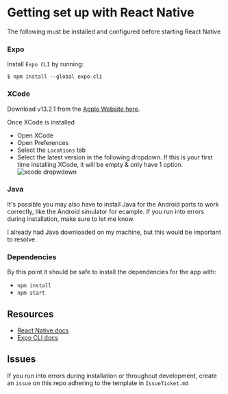 # Getting set up with React Native

The following must be installed and configured before starting React Native

### Expo

Install `Expo CLI` by running:

```
$ npm install --global expo-cli
```

### XCode

Download v13.2.1 from the [Apple Website here](https://developer.apple.com/xcode/).

Once XCode is installed

- Open XCode
- Open Preferences
- Select the `Locations` tab
- Select the latest version in the following dropdown. If this is your first time installing XCode, it will be empty & only have 1 option.
  ![xcode dropwdown](https://i.stack.imgur.com/YkCR4.png)

### Java

It's possible you may also have to install Java for the Android parts to work correctly, like the Android simulator for ecample. If you run into errors during installation, make sure to let me know.

I already had Java downloaded on my machine, but this would be important to resolve.

### Dependencies

By this point it should be safe to install the dependencies for the app with:

- `npm install`
- `npm start`

## Resources

- [React Native docs](https://reactnative.dev/docs/getting-started)
- [Expo CLI docs](https://docs.expo.dev/index.html)

## Issues

If you run into errors during installation or throughout development, create an `issue` on this repo adhering to the template in `IssueTicket.md`
